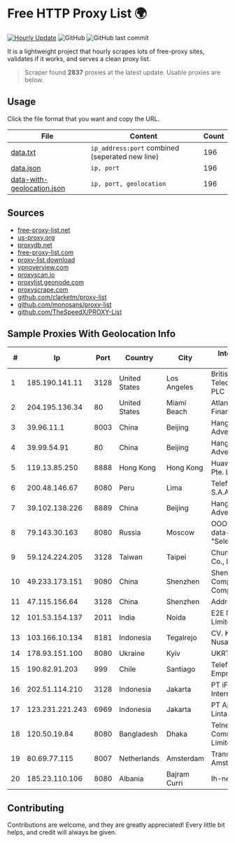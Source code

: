 
# Free HTTP Proxy List 🌍

[![Hourly Update](https://github.com/mertguvencli/http-proxy-list/actions/workflows/main.yml/badge.svg?branch=main)](https://github.com/mertguvencli/http-proxy-list/actions/workflows/main.yml)
![GitHub](https://img.shields.io/github/license/mertguvencli/http-proxy-list)
![GitHub last commit](https://img.shields.io/github/last-commit/mertguvencli/http-proxy-list)

It is a lightweight project that hourly scrapes lots of free-proxy sites, validates if it works, and serves a clean proxy list.


> Scraper found **2837** proxies at the latest update. Usable proxies are below.

## Usage

Click the file format that you want and copy the URL.


|File|Content|Count|
|----|-------|-----|
|[data.txt](https://raw.githubusercontent.com/mertguvencli/http-proxy-list/main/proxy-list/data.txt)|`ip_address:port` combined (seperated new line)|196|
|[data.json](https://raw.githubusercontent.com/mertguvencli/http-proxy-list/main/proxy-list/data.json)|`ip, port`|196|
|[data-with-geolocation.json](https://raw.githubusercontent.com/mertguvencli/http-proxy-list/main/proxy-list/data-with-geolocation.json)|`ip, port, geolocation`|196|

## Sources

* [free-proxy-list.net](https://free-proxy-list.net)
* [us-proxy.org](https://www.us-proxy.org)
* [proxydb.net](http://proxydb.net)
* [free-proxy-list.com](https://free-proxy-list.com/?page=&port=&type%5B%5D=http&type%5B%5D=https&up_time=0&search=Search)
* [proxy-list.download](https://www.proxy-list.download/HTTP)
* [vpnoverview.com](https://vpnoverview.com/privacy/anonymous-browsing/free-proxy-servers)
* [proxyscan.io](https://www.proxyscan.io)
* [proxylist.geonode.com](https://proxylist.geonode.com/api/proxy-list?limit=300&page=1&sort_by=lastChecked&sort_type=desc&protocols=http,https)
* [proxyscrape.com](https://api.proxyscrape.com/v2/?request=displayproxies&protocol=http&timeout=10000&country=all&ssl=all&anonymity=all)
* [github.com/clarketm/proxy-list](https://raw.githubusercontent.com/clarketm/proxy-list/master/proxy-list-raw.txt)
* [github.com/monosans/proxy-list](https://raw.githubusercontent.com/monosans/proxy-list/main/proxies/http.txt)
* [github.com/TheSpeedX/PROXY-List](https://raw.githubusercontent.com/TheSpeedX/PROXY-List/master/http.txt)


## Sample Proxies With Geolocation Info

|#|Ip|Port|Country|City|Internet Service Provider|
|-|--|----|-------|----|-------------------------|
|1|185.190.141.11|3128|United States|Los Angeles|British Telecommunications PLC|
|2|204.195.136.34|80|United States|Miami Beach|Atlantic Broadband Finance, LLC|
|3|39.96.11.1|8003|China|Beijing|Hangzhou Alibaba Advertising Co|
|4|39.99.54.91|80|China|Beijing|Hangzhou Alibaba Advertising Co|
|5|119.13.85.250|8888|Hong Kong|Hong Kong|Huawei International Pte. LTD|
|6|200.48.146.67|8080|Peru|Lima|Telefonica del Peru S.A.A.|
|7|39.102.138.226|8889|China|Beijing|Hangzhou Alibaba Advertising Co|
|8|79.143.30.163|8080|Russia|Moscow|OOO "Network of data-centers "Selectel"|
|9|59.124.224.205|3128|Taiwan|Taipei|Chunghwa Telecom Co., Ltd.|
|10|49.233.173.151|9080|China|Shenzhen|Shenzhen Tencent Computer Systems Company Limited|
|11|47.115.156.64|3128|China|Shenzhen|Addresses CNNIC|
|12|101.53.154.137|2011|India|Noida|E2E Networks Limited|
|13|103.166.10.134|8181|Indonesia|Tegalrejo|CV. Karomah Media Nusantara|
|14|178.93.151.100|8080|Ukraine|Kyiv|UKRTELECOM|
|15|190.82.91.203|999|Chile|Santiago|Telefonica Empresas|
|16|202.51.114.210|3128|Indonesia|Jakarta|PT iForte Global Internet|
|17|123.231.221.243|6969|Indonesia|Jakarta|PT Aplikanusa Lintasarta|
|18|120.50.19.84|8080|Bangladesh|Dhaka|Telnet Communication Limited|
|19|80.69.77.115|8007|Netherlands|Amsterdam|TransIP B.V. Amsterdam network|
|20|185.23.110.106|8080|Albania|Bajram Curri|Ih-network Shpk|



## Contributing

Contributions are welcome, and they are greatly appreciated! Every
little bit helps, and credit will always be given.

